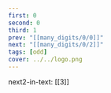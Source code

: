```yaml
---
first: 0
second: 0
third: 1
prev: "[[many_digits/0/0]]"
next: "[[many_digits/0/2]]"
tags: [odd]
cover: ../../logo.png
---
```

next2-in-text: [[3]]
